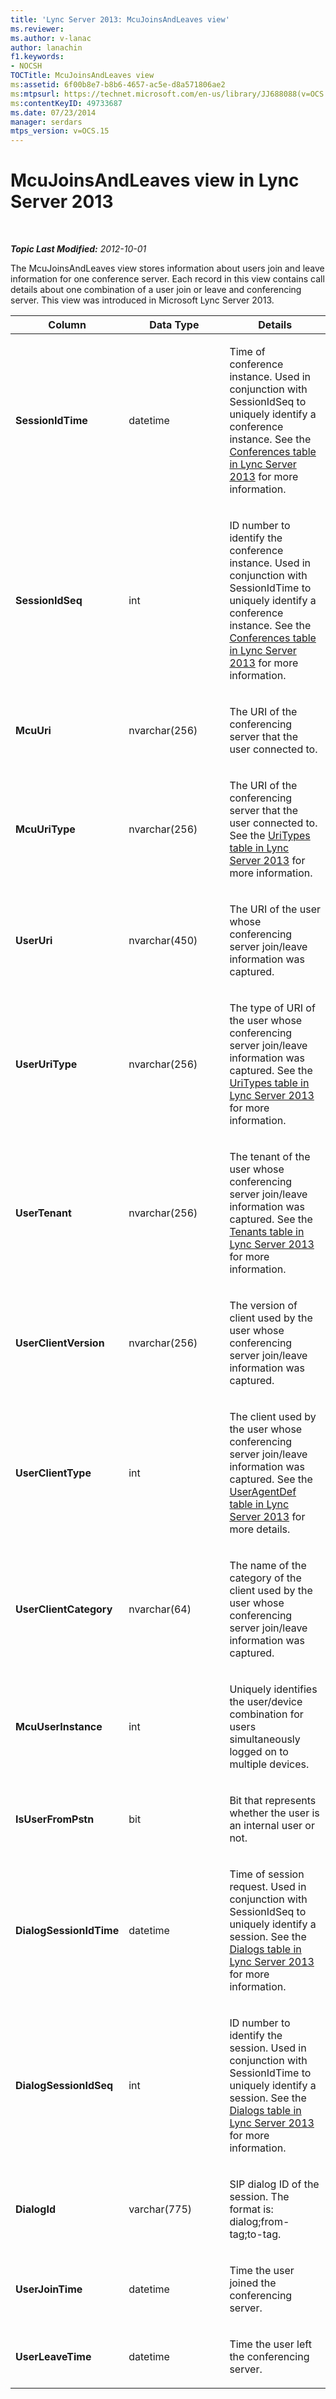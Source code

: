 ```yaml
---
title: 'Lync Server 2013: McuJoinsAndLeaves view'
ms.reviewer: 
ms.author: v-lanac
author: lanachin
f1.keywords:
- NOCSH
TOCTitle: McuJoinsAndLeaves view
ms:assetid: 6f00b8e7-b8b6-4657-ac5e-d8a571806ae2
ms:mtpsurl: https://technet.microsoft.com/en-us/library/JJ688088(v=OCS.15)
ms:contentKeyID: 49733687
ms.date: 07/23/2014
manager: serdars
mtps_version: v=OCS.15
---
```


<div data-xmlns="http://www.w3.org/1999/xhtml">

<div class="topic" data-xmlns="http://www.w3.org/1999/xhtml" data-msxsl="urn:schemas-microsoft-com:xslt" data-cs="https://msdn.microsoft.com/">

<div data-asp="https://msdn2.microsoft.com/asp">

# McuJoinsAndLeaves view in Lync Server 2013

</div>

<div id="mainSection">

<div id="mainBody">

<span> </span>

_**Topic Last Modified:** 2012-10-01_

The McuJoinsAndLeaves view stores information about users join and leave information for one conference server. Each record in this view contains call details about one combination of a user join or leave and conferencing server. This view was introduced in Microsoft Lync Server 2013.


<table>
<colgroup>
<col style="width: 33%" />
<col style="width: 33%" />
<col style="width: 33%" />
</colgroup>
<thead>
<tr class="header">
<th>Column</th>
<th>Data Type</th>
<th>Details</th>
</tr>
</thead>
<tbody>
<tr class="odd">
<td><p><strong>SessionIdTime</strong></p></td>
<td><p>datetime</p></td>
<td><p>Time of conference instance. Used in conjunction with SessionIdSeq to uniquely identify a conference instance. See the <a href="lync-server-2013-conferences-table.md">Conferences table in Lync Server 2013</a> for more information.</p></td>
</tr>
<tr class="even">
<td><p><strong>SessionIdSeq</strong></p></td>
<td><p>int</p></td>
<td><p>ID number to identify the conference instance. Used in conjunction with SessionIdTime to uniquely identify a conference instance. See the <a href="lync-server-2013-conferences-table.md">Conferences table in Lync Server 2013</a> for more information.</p></td>
</tr>
<tr class="odd">
<td><p><strong>McuUri</strong></p></td>
<td><p>nvarchar(256)</p></td>
<td><p>The URI of the conferencing server that the user connected to.</p></td>
</tr>
<tr class="even">
<td><p><strong>McuUriType</strong></p></td>
<td><p>nvarchar(256)</p></td>
<td><p>The URI of the conferencing server that the user connected to. See the <a href="lync-server-2013-uritypes-table.md">UriTypes table in Lync Server 2013</a> for more information.</p></td>
</tr>
<tr class="odd">
<td><p><strong>UserUri</strong></p></td>
<td><p>nvarchar(450)</p></td>
<td><p>The URI of the user whose conferencing server join/leave information was captured.</p></td>
</tr>
<tr class="even">
<td><p><strong>UserUriType</strong></p></td>
<td><p>nvarchar(256)</p></td>
<td><p>The type of URI of the user whose conferencing server join/leave information was captured. See the <a href="lync-server-2013-uritypes-table.md">UriTypes table in Lync Server 2013</a> for more information.</p></td>
</tr>
<tr class="odd">
<td><p><strong>UserTenant</strong></p></td>
<td><p>nvarchar(256)</p></td>
<td><p>The tenant of the user whose conferencing server join/leave information was captured. See the <a href="lync-server-2013-tenants-table.md">Tenants table in Lync Server 2013</a> for more information.</p></td>
</tr>
<tr class="even">
<td><p><strong>UserClientVersion</strong></p></td>
<td><p>nvarchar(256)</p></td>
<td><p>The version of client used by the user whose conferencing server join/leave information was captured.</p></td>
</tr>
<tr class="odd">
<td><p><strong>UserClientType</strong></p></td>
<td><p>int</p></td>
<td><p>The client used by the user whose conferencing server join/leave information was captured. See the <a href="lync-server-2013-useragentdef-table.md">UserAgentDef table in Lync Server 2013</a> for more details.</p></td>
</tr>
<tr class="even">
<td><p><strong>UserClientCategory</strong></p></td>
<td><p>nvarchar(64)</p></td>
<td><p>The name of the category of the client used by the user whose conferencing server join/leave information was captured.</p></td>
</tr>
<tr class="odd">
<td><p><strong>McuUserInstance</strong></p></td>
<td><p>int</p></td>
<td><p>Uniquely identifies the user/device combination for users simultaneously logged on to multiple devices.</p></td>
</tr>
<tr class="even">
<td><p><strong>IsUserFromPstn</strong></p></td>
<td><p>bit</p></td>
<td><p>Bit that represents whether the user is an internal user or not.</p></td>
</tr>
<tr class="odd">
<td><p><strong>DialogSessionIdTime</strong></p></td>
<td><p>datetime</p></td>
<td><p>Time of session request. Used in conjunction with SessionIdSeq to uniquely identify a session. See the <a href="lync-server-2013-dialogs-table.md">Dialogs table in Lync Server 2013</a> for more information.</p></td>
</tr>
<tr class="even">
<td><p><strong>DialogSessionIdSeq</strong></p></td>
<td><p>int</p></td>
<td><p>ID number to identify the session. Used in conjunction with SessionIdTime to uniquely identify a session. See the <a href="lync-server-2013-dialogs-table.md">Dialogs table in Lync Server 2013</a> for more information.</p></td>
</tr>
<tr class="odd">
<td><p><strong>DialogId</strong></p></td>
<td><p>varchar(775)</p></td>
<td><p>SIP dialog ID of the session. The format is: dialog;from-tag;to-tag.</p></td>
</tr>
<tr class="even">
<td><p><strong>UserJoinTime</strong></p></td>
<td><p>datetime</p></td>
<td><p>Time the user joined the conferencing server.</p></td>
</tr>
<tr class="odd">
<td><p><strong>UserLeaveTime</strong></p></td>
<td><p>datetime</p></td>
<td><p>Time the user left the conferencing server.</p></td>
</tr>
</tbody>
</table>


</div>

<span> </span>

</div>

</div>

</div>

